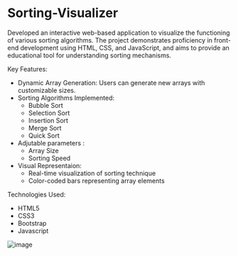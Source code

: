 # Sorting-Visualizer

Developed an interactive web-based application to visualize the functioning of various sorting algorithms. The project demonstrates proficiency in front-end development using HTML, CSS, and JavaScript, and aims to provide an educational tool for understanding sorting mechanisms.

Key Features:
- Dynamic Array Generation: Users can generate new arrays with customizable sizes.
- Sorting Algorithms Implemented:
  - Bubble Sort
  - Selection Sort
  - Insertion Sort
  - Merge Sort
  - Quick Sort
- Adjutable parameters :
  - Array Size
  - Sorting Speed
- Visual Representaion:
  - Real-time visualization of sorting technique
  - Color-coded bars representing array elements

Technologies Used:
- HTML5
- CSS3
- Bootstrap
- Javascript

![image](https://github.com/user-attachments/assets/793531cb-2564-48fa-8f20-28f4d2e9f1a4)

  
